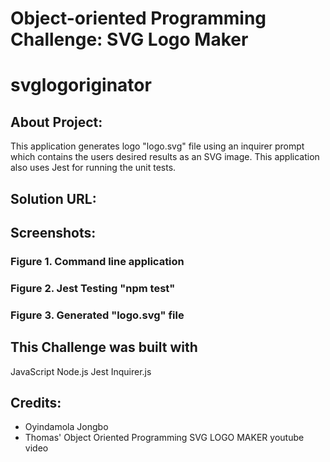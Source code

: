 # Object-oriented Programming Challenge: SVG Logo Maker

# svglogoriginator

## About Project:
This application generates logo "logo.svg" file using an inquirer prompt which contains the users desired results as an SVG image. This application also uses Jest for running the unit tests.


## Solution URL:


## Screenshots:
### Figure 1. Command line application



### Figure 2. Jest Testing "npm test"



### Figure 3. Generated "logo.svg" file




## This Challenge was built with
 JavaScript
 Node.js
 Jest 
 Inquirer.js


## Credits:
* Oyindamola Jongbo
* Thomas' Object Oriented Programming SVG LOGO MAKER youtube video
